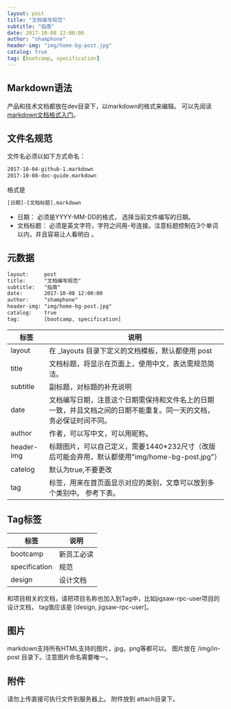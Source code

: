 ```yaml
---
layout: post
title: "文档编写规范"
subtitle: "指南"
date: 2017-10-08 12:00:00
author: "shamphone"
header-img: "img/home-bg-post.jpg"
catalog: true
tag: [bootcamp, specification]
---
```


## Markdown语法
产品和技术文档都放在dev目录下，以markdown的格式来编辑。 可以先阅读[markdown文档格式入门](https://guides.github.com/features/mastering-markdown/)。

## 文件名规范

文件名必须以如下方式命名：
```bash
2017-10-04-github-1.markdown
2017-10-08-doc-guide.markdown
```
格式是
 
```bash
[日期]-[文档标题].markdown
```

- 日期： 必须是YYYY-MM-DD的格式， 选择当前文件编写的日期。 
- 文档标题： 必须是英文字符，字符之间用-号连接。注意标题控制在3个单词以内，并且容易让人看明白 。

## 元数据

```xml
layout: 	post
title: 		"文档编写规范"
subtitle: 	"指南"
date: 		2017-10-08 12:00:00
author: 	"shamphone"
header-img: "img/home-bg-post.jpg"
catalog: 	true
tag: 		[bootcamp, specification]
```

| 标签 		| 说明 
|-----		| -----------------	
|layout 	| 在 _layouts 目录下定义的文档模板，默认都使用 post
| title 	| 文档标题，将显示在页面上，使用中文，表达需规范简洁。 
|subtitle 	| 副标题，对标题的补充说明
| date 		| 文档编写日期，注意这个日期需保持和文件名上的日期一致，并且文档之间的日期不能重复。同一天的文档，务必保证时间不同。 
|author		| 作者，可以写中文，可以用昵称。 
|header-img	|标题图片，可以自己定义，需要1440*232尺寸（改版后可能会弃用，默认都使用"img/home-bg-post.jpg"）
|catelog	| 默认为true,不要更改
|tag		| 标签，用来在首页面显示对应的类别，文章可以放到多个类别中。 参考下表。 

## Tag标签

| 标签 			| 说明 
|-----			| -----------------	
|bootcamp 		| 新员工必读
|specification 	| 规范
|design			| 设计文档

和项目相关的文档，请把项目名称也加入到Tag中，比如jigsaw-rpc-user项目的设计文档， tag值应该是 [design, jigsaw-rpc-user]。

## 图片

markdown支持所有HTML支持的图片，jpg，png等都可以。 图片放在 /img/in-post 目录下。注意图片命名需要唯一。

## 附件

请勿上传直接可执行文件到服务器上。 附件放到 attach目录下。 
